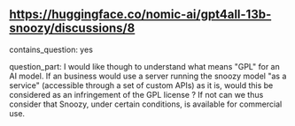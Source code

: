 ## https://huggingface.co/nomic-ai/gpt4all-13b-snoozy/discussions/8

contains_question: yes

question_part: I would like though to understand what means "GPL" for an AI model. If an business would use a server running the snoozy model "as a service" (accessible through a set of custom APIs) as it is, would this be considered as an infringement of the GPL license ? If not can we thus consider that Snoozy, under certain conditions, is available for commercial use.